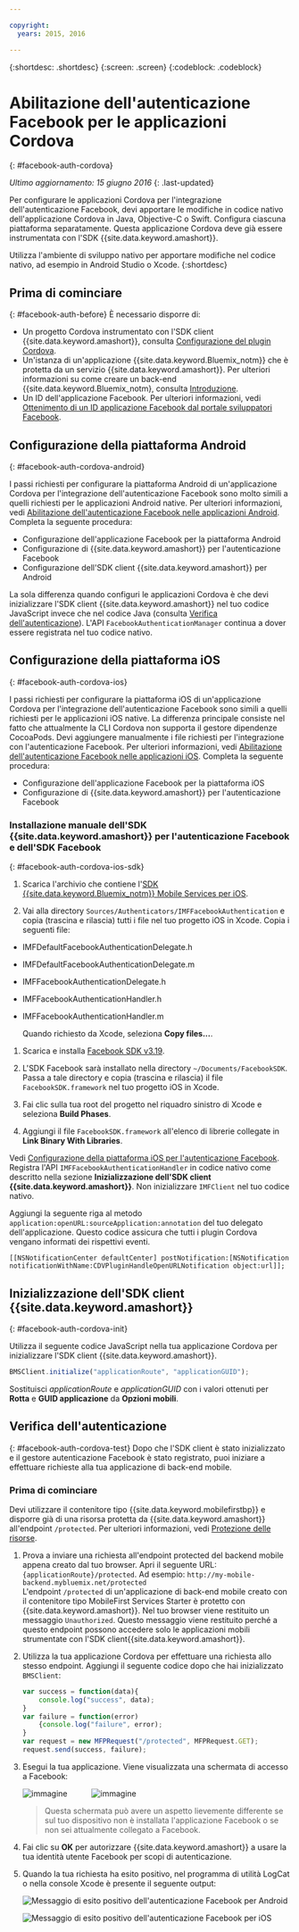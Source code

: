 ```yaml
---

copyright:
  years: 2015, 2016

---
```

{:shortdesc: .shortdesc}
{:screen: .screen}
{:codeblock: .codeblock}

# Abilitazione dell'autenticazione Facebook per le applicazioni Cordova
{: #facebook-auth-cordova}

*Ultimo aggiornamento: 15 giugno 2016*
{: .last-updated}


Per configurare le applicazioni Cordova per l'integrazione dell'autenticazione Facebook, devi apportare le modifiche in codice nativo dell'applicazione Cordova in Java, Objective-C o Swift. Configura ciascuna piattaforma separatamente. Questa applicazione Cordova deve già essere instrumentata con l'SDK {{site.data.keyword.amashort}}. 


Utilizza l'ambiente di sviluppo nativo per apportare modifiche nel codice nativo, ad esempio in Android Studio o Xcode.
{:shortdesc}

## Prima di cominciare
{: #facebook-auth-before}
È necessario disporre di:
* Un progetto Cordova instrumentato con l'SDK client {{site.data.keyword.amashort}}, consulta [Configurazione del plugin Cordova](https://console.{DomainName}/docs/services/mobileaccess/getting-started-cordova.html).
* Un'istanza di un'applicazione  {{site.data.keyword.Bluemix_notm}} che è protetta da un servizio {{site.data.keyword.amashort}}. Per ulteriori informazioni su come creare un back-end {{site.data.keyword.Bluemix_notm}, consulta [Introduzione](index.html).
* Un ID dell'applicazione Facebook. Per ulteriori informazioni, vedi [Ottenimento di un ID applicazione Facebook dal portale sviluppatori Facebook](https://console.{DomainName}/docs/services/mobileaccess/facebook-auth-overview.html#facebook-appID).



## Configurazione della piattaforma Android
{: #facebook-auth-cordova-android}

I passi richiesti per configurare la piattaforma Android di un'applicazione Cordova per l'integrazione dell'autenticazione Facebook sono molto simili a quelli richiesti per le applicazioni Android native. Per ulteriori informazioni, vedi [Abilitazione dell'autenticazione Facebook nelle applicazioni Android](https://console.{DomainName}/docs/services/mobileaccess/facebook-auth-android.html). Completa la seguente procedura:

* Configurazione dell'applicazione Facebook per la piattaforma Android
* Configurazione di {{site.data.keyword.amashort}} per l'autenticazione Facebook
* Configurazione dell'SDK client {{site.data.keyword.amashort}} per Android

La sola differenza quando configuri le applicazioni Cordova è che devi inizializzare l'SDK client {{site.data.keyword.amashort}} nel tuo codice JavaScript invece che nel codice Java (consulta [Verifica dell'autenticazione](#facebook-auth-cordova-test)). L'API `FacebookAuthenticationManager` continua a dover essere registrata nel tuo codice nativo.

## Configurazione della piattaforma iOS
{: #facebook-auth-cordova-ios}

I passi richiesti per configurare la piattaforma iOS di un'applicazione Cordova per l'integrazione dell'autenticazione Facebook sono simili a quelli richiesti per le applicazioni iOS native. La differenza principale consiste nel fatto che attualmente la CLI Cordova non supporta il gestore dipendenze CocoaPods. Devi aggiungere manualmente i file richiesti per l'integrazione con l'autenticazione Facebook. Per ulteriori informazioni, vedi [Abilitazione dell'autenticazione Facebook nelle applicazioni iOS](https://console.{DomainName}/docs/services/mobileaccess/facebook-auth-ios.html). Completa la seguente procedura:

* Configurazione dell'applicazione Facebook per la piattaforma iOS
* Configurazione di {{site.data.keyword.amashort}} per l'autenticazione Facebook

### Installazione manuale dell'SDK {{site.data.keyword.amashort}} per l'autenticazione Facebook e dell'SDK Facebook
{: #facebook-auth-cordova-ios-sdk}
1. Scarica l'archivio che contiene l'[SDK {{site.data.keyword.Bluemix_notm}} Mobile Services per iOS](https://hub.jazz.net/git/bluemixmobilesdk/imf-ios-sdk/archive?revstr=master).

1. Vai alla directory `Sources/Authenticators/IMFFacebookAuthentication` e copia (trascina e rilascia) tutti i file nel tuo progetto iOS in Xcode. Copia i seguenti file:
  * IMFDefaultFacebookAuthenticationDelegate.h
  * IMFDefaultFacebookAuthenticationDelegate.m
  * IMFFacebookAuthenticationDelegate.h
  * IMFFacebookAuthenticationHandler.h
  * IMFFacebookAuthenticationHandler.m

	Quando richiesto da Xcode, seleziona **Copy files...**.

1. Scarica e installa [Facebook SDK v3.19](https://developers.facebook.com/resources/facebook-ios-sdk-3.19.pkg).

1. L'SDK Facebook sarà installato nella directory `~/Documents/FacebookSDK`. Passa a tale directory e copia (trascina e rilascia) il file `FacebookSDK.framework` nel tuo progetto iOS in Xcode.

1. 	Fai clic sulla tua root del progetto nel riquadro sinistro di Xcode e seleziona **Build Phases**.

1. Aggiungi il file `FacebookSDK.framework` all'elenco di librerie collegate in **Link Binary With Libraries**.

 Vedi [Configurazione della piattaforma iOS per l'autenticazione Facebook](https://console.{DomainName}/docs/services/mobileaccess/facebook-auth-ios.html). Registra l'API `IMFFacebookAuthenticationHandler` in codice nativo come descritto nella sezione **Inizializzazione dell'SDK client {{site.data.keyword.amashort}}**. Non inizializzare `IMFClient` nel tuo codice nativo.

Aggiungi la seguente riga al metodo `application:openURL:sourceApplication:annotation` del tuo delegato dell'applicazione. Questo codice assicura che tutti i plugin Cordova vengano informati dei rispettivi eventi.

```
[[NSNotificationCenter defaultCenter] postNotification:[NSNotification notificationWithName:CDVPluginHandleOpenURLNotification object:url]];      
```

## Inizializzazione dell'SDK client {{site.data.keyword.amashort}}
{: #facebook-auth-cordova-init}

Utilizza il seguente codice JavaScript nella tua applicazione Cordova per inizializzare l'SDK client {{site.data.keyword.amashort}}.

```JavaScript
BMSClient.initialize("applicationRoute", "applicationGUID");
```

Sostituisci *applicationRoute* e *applicationGUID* con i valori ottenuti per **Rotta** e **GUID applicazione** da **Opzioni mobili**.

## Verifica dell'autenticazione
{: #facebook-auth-cordova-test}
Dopo che l'SDK client è stato inizializzato e il gestore autenticazione Facebook è stato registrato, puoi iniziare a effettuare richieste alla tua applicazione di back-end mobile.

### Prima di cominciare
Devi utilizzare il contenitore tipo {{site.data.keyword.mobilefirstbp}} e disporre già di una risorsa protetta da {{site.data.keyword.amashort}} all'endpoint `/protected`. Per ulteriori informazioni, vedi [Protezione delle risorse](https://console.{DomainName}/docs/services/mobileaccess/protecting-resources.html).

1. Prova a inviare una richiesta all'endpoint protected del backend mobile appena creato dal tuo browser. Apri il seguente URL: `{applicationRoute}/protected`. Ad esempio: `http://my-mobile-backend.mybluemix.net/protected`
<br/>L'endpoint `/protected` di un'applicazione di back-end mobile creato con il contenitore tipo MobileFirst Services Starter è protetto con {{site.data.keyword.amashort}}. Nel tuo browser viene restituito un messaggio `Unauthorized`. Questo messaggio viene restituito perché a questo endpoint possono accedere solo le applicazioni mobili strumentate con l'SDK client{{site.data.keyword.amashort}}.

1. Utilizza la tua applicazione Cordova per effettuare una richiesta allo stesso endpoint. Aggiungi il seguente codice dopo che hai inizializzato `BMSClient`:

	```JavaScript
	var success = function(data){
    	console.log("success", data);
    }
	var failure = function(error)
    	{console.log("failure", error);
    }
	var request = new MFPRequest("/protected", MFPRequest.GET);
	request.send(success, failure);
	```

1. Esegui la tua applicazione. Viene visualizzata una schermata di accesso a Facebook:

	![immagine](images/android-facebook-login.png) &nbsp;&nbsp;&nbsp;&nbsp;&nbsp;&nbsp;&nbsp;&nbsp;&nbsp;	![immagine](images/ios-facebook-login.png)

	> Questa schermata può avere un aspetto lievemente differente se sul tuo dispositivo non è installata l'applicazione Facebook o se non sei attualmente collegato a Facebook.

1. Fai clic su **OK** per autorizzare {{site.data.keyword.amashort}} a usare la tua identità utente Facebook per scopi di autenticazione.

1. 	Quando la tua richiesta ha esito positivo, nel programma di utilità LogCat o nella console Xcode è presente il seguente output:

	![Messaggio di esito positivo dell'autenticazione Facebook per Android](images/android-facebook-login-success.png)

	![Messaggio di esito positivo dell'autenticazione Facebook per iOS ](images/ios-facebook-login-success.png)
